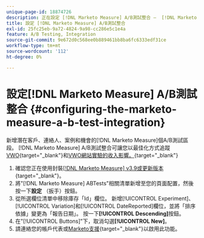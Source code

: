 ```yaml
---
unique-page-id: 18874726
description: 正在設定 [!DNL Marketo Measure] A/B測試整合 —  [!DNL Marketo Measure]
title: 設定 [!DNL Marketo Measure] A/B測試整合
exl-id: 25fc25eb-9a72-4824-9a98-cc286e5c1e4a
feature: A/B Testing, Integration
source-git-commit: 9e672d0c568ee0b889461bb8ba6fc6333edf31ce
workflow-type: tm+mt
source-wordcount: '112'
ht-degree: 0%

---
```


# 設定[!DNL Marketo Measure] A/B測試整合 {#configuring-the-marketo-measure-a-b-test-integration}

新增潛在客戶、連絡人、案例和機會的[!DNL Marketo Measure]個A/B測試區段。 [!DNL Marketo Measure] A/B測試整合可讓您以最佳化方式追蹤[VWO](https://vwo.com/){target="_blank"}和[VWO網站實驗的收入影響。](https://www.optimizely.com/){target="_blank"}

1. 確認您正在使用封裝[[!DNL Marketo Measure] v3.9或更新版本](https://appexchange.salesforce.com/appxListingDetail?listingId=a0N3000000B3KLuEAN){target="_blank"}。
1. 將&quot;[!DNL Marketo Measure] ABTests&quot;相關清單新增至您的頁面配置，然後按一下&#x200B;**設定** （扳手）按鈕。
1. 從所選欄位清單中移除庫存「Id」欄位。 新增[!UICONTROL Experiment]、[!UICONTROL Variation]和[!UICONTROL DateReported]欄位，並將「排序依據」變更為「報告日期」。 按一下&#x200B;**[!UICONTROL Descending]**&#x200B;按鈕。
1. 在&quot;[!UICONTROL Buttons]&quot;下，取消勾選&#x200B;**[!UICONTROL New]**。
1. 請連絡您的帳戶代表或[Marketo支援](https://nation.marketo.com/t5/support/ct-p/Support){target="_blank"}以啟用此功能。
